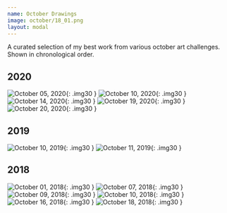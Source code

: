 ```yaml
---
name: October Drawings
image: october/18_01.png
layout: modal
---
```


A curated selection of my best work from various october art challenges. Shown in chronological order.  

## 2020

![October 05, 2020](assets/images/october/20_05.png){: .img30 }
![October 10, 2020](assets/images/october/20_10.png){: .img30 }
![October 14, 2020](assets/images/october/20_14.png){: .img30 }
![October 19, 2020](assets/images/october/20_19.png){: .img30 }
![October 20, 2020](assets/images/october/20_20.png){: .img30 }

## 2019

![October 10, 2019](assets/images/october/19_10.png){: .img30 }
![October 11, 2019](assets/images/october/19_11.png){: .img30 }

## 2018

![October 01, 2018](assets/images/october/18_01.png){: .img30 }
![October 07, 2018](assets/images/october/18_07.png){: .img30 }
![October 09, 2018](assets/images/october/18_09.png){: .img30 }
![October 10, 2018](assets/images/october/18_10.png){: .img30 }
![October 16, 2018](assets/images/october/18_16.png){: .img30 }
![October 18, 2018](assets/images/october/18_18.png){: .img30 }

